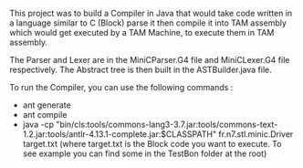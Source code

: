 This project was to build a Compiler in Java that would take code written in a language similar to C (Block) parse it then compile it into TAM assembly which would get executed by a TAM Machine, to execute them in TAM assembly. 

The Parser and Lexer are in the MiniCParser.G4 file and MiniCLexer.G4 file respectively. The Abstract tree is then built in the ASTBuilder.java file. 

To run the Compiler, you can use the following commands : 
- ant generate
- ant compile
- java -cp "bin/cls:tools/commons-lang3-3.7.jar:tools/commons-text-1.2.jar:tools/antlr-4.13.1-complete.jar:$CLASSPATH" fr.n7.stl.minic.Driver target.txt (where target.txt is the Block code you want to execute. To see example you can find some in the TestBon folder at the root)

